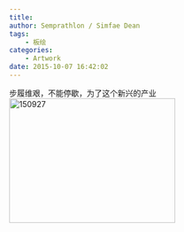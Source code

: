 ```yaml
---
title: 
author: Semprathlon / Simfae Dean
tags:
	- 板绘
categories:
	- Artwork
date: 2015-10-07 16:42:02
---
```

步履维艰，不能停歇，为了这个新兴的产业   
<a href="__ASSETS_HOST_NAME__/2015/10/150927.png"><img src="__ASSETS_HOST_NAME__/2015/10/150927-300x225.png" alt="150927" width="300" height="225" class="alignnone size-medium wp-image-1318" /></a>

